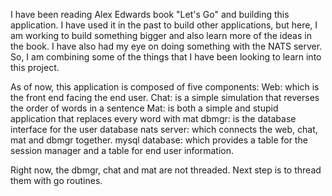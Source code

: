 I have been reading Alex Edwards book "Let's Go" and building this application.
I have used it in the past to build other applications, but here, I am working
to build something bigger and also learn more of the ideas in the book.
I have also had my eye on doing something with the NATS server.  So, I am
combining some of the things that I have been looking to learn into this project.

As of now, this application is composed of five components:
Web: which is the front end facing the end user.
Chat: is a simple simulation that reverses the order of words in a sentence
Mat: is both a simple and stupid application that replaces every word with mat
dbmgr: is the database interface for the user database
nats server: which connects the web, chat, mat and dbmgr together.
mysql database: which provides a table for the session manager and a table for
end user information.

Right now, the dbmgr, chat and mat are not threaded.  Next step is to thread
them with go routines.  
